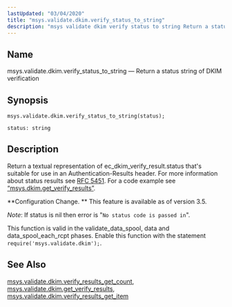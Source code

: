 ```yaml
---
lastUpdated: "03/04/2020"
title: "msys.validate.dkim.verify_status_to_string"
description: "msys validate dkim verify status to string Return a status string of DKIM verification msys validate dkim verify status to string status Return a textual representation of ec dkim verify result status that's suitable for use in an Authentication Results header For more information about status results see RFC 5451..."
---
```


<a name="lua.ref.msys.validate.dkim.verify_status_to_string"></a> 
## Name

msys.validate.dkim.verify_status_to_string — Return a status string of DKIM verification

<a name="idp27245376"></a> 
## Synopsis

`msys.validate.dkim.verify_status_to_string(status);`

`status: string`<a name="idp27248080"></a> 
## Description

Return a textual representation of ec_dkim_verify_result.status that's suitable for use in an Authentication-Results header. For more information about status results see [RFC 5451](http://tools.ietf.org/html/rfc5451#section-2.4.1). For a code example see [“msys.dkim.get_verify_results”](/momentum/3/3-reference/lua-ref-msys-validate-dkim-get-verify-results#lua.ref.msys.validate.dkim.get_verify_results.example).

**Configuration Change. ** This feature is available as of version 3.5.

*Note*: If status is nil then error is "`No status code is passed in`".

This function is valid in the validate_data_spool, data and data_spool_each_rcpt phases. Enable this function with the statement `require('msys.validate.dkim');`.

<a name="idp27256352"></a> 
## See Also

[msys.validate.dkim.verify_results_get_count](/momentum/3/3-reference/lua-ref-msys-validate-dkim-verify-results-get-count), [msys.validate.dkim.get_verify_results](/momentum/3/3-reference/lua-ref-msys-validate-dkim-get-verify-results), [msys.validate.dkim.verify_results_get_item](/momentum/3/3-reference/lua-ref-msys-validate-dkim-verify-results-get-item)